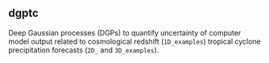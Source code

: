 ## dgptc
Deep Gaussian processes (DGPs) to quantify uncertainty of computer model output related to cosmological redshift (`1D_examples`) tropical cyclone precipitation forecasts (`2D_` and `3D_examples`).
